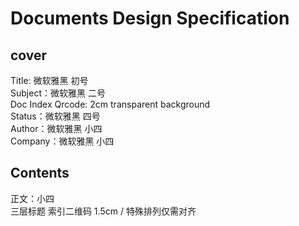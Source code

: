 # Documents Design Specification #
## cover
Title: 微软雅黑 初号  
Subject：微软雅黑 二号  
Doc Index Qrcode: 2cm transparent background  
Status：微软雅黑 四号  
Author：微软雅黑 小四  
Company：微软雅黑 小四  

## Contents
正文：小四  
三层标题
索引二维码 1.5cm / 特殊排列仅需对齐
